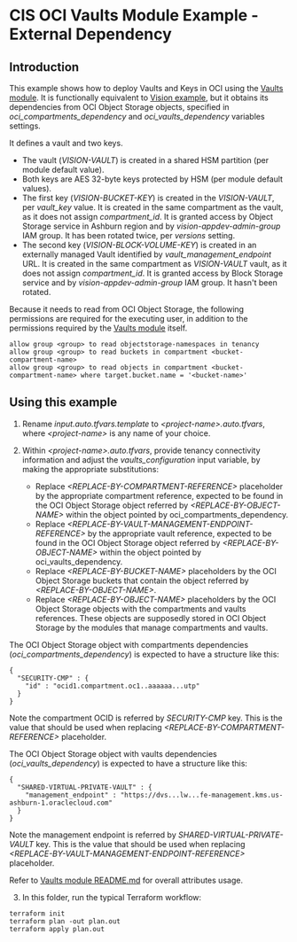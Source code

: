 # CIS OCI Vaults Module Example - External Dependency

## Introduction

This example shows how to deploy Vaults and Keys in OCI using the [Vaults module](https://github.com/oracle-quickstart/terraform-oci-cis-landing-zone-security/tree/main/vaults). It is functionally equivalent to [Vision example](https://github.com/oracle-quickstart/terraform-oci-cis-landing-zone-security/tree/main/vaults/examples/vision), but it obtains its dependencies from OCI Object Storage objects, specified in *oci_compartments_dependency* and *oci_vaults_dependency* variables settings.

It defines a vault and two keys.
- The vault (*VISION-VAULT*) is created in a shared HSM partition (per module default value).
- Both keys are AES 32-byte keys protected by HSM (per module default values).
- The first key (*VISION-BUCKET-KEY*) is created in the *VISION-VAULT*, per *vault_key* value. It is created in the same compartment as the vault, as it does not assign *compartment_id*. It is granted access by Object Storage service in Ashburn region and by *vision-appdev-admin-group* IAM group. It has been rotated twice, per *versions* setting.
- The second key (*VISION-BLOCK-VOLUME-KEY*) is created in an externally managed Vault identified by *vault_management_endpoint* URL. It is created in the same compartment as *VISION-VAULT* vault, as it does not assign *compartment_id*. It is granted access by Block Storage service and by *vision-appdev-admin-group* IAM group. It hasn't been rotated.

Because it needs to read from OCI Object Storage, the following permissions are required for the executing user, in addition to the permissions required by the [Vaults module](../..) itself.

```
allow group <group> to read objectstorage-namespaces in tenancy
allow group <group> to read buckets in compartment <bucket-compartment-name>
allow group <group> to read objects in compartment <bucket-compartment-name> where target.bucket.name = '<bucket-name>'
```

## Using this example
1. Rename *input.auto.tfvars.template* to *\<project-name\>.auto.tfvars*, where *\<project-name\>* is any name of your choice.

2. Within *\<project-name\>.auto.tfvars*, provide tenancy connectivity information and adjust the *vaults_configuration* input variable, by making the appropriate substitutions:
   - Replace *\<REPLACE-BY-COMPARTMENT-REFERENCE\>* placeholder by the appropriate compartment reference, expected to be found in the OCI Object Storage object referred by *\<REPLACE-BY-OBJECT-NAME\>* within the object pointed by oci_compartments_dependency.
   - Replace *\<REPLACE-BY-VAULT-MANAGEMENT-ENDPOINT-REFERENCE\>* by the appropriate vault reference, expected to be found in the OCI Object Storage object referred by *\<REPLACE-BY-OBJECT-NAME\>* within the object pointed by oci_vaults_dependency.
   - Replace *\<REPLACE-BY-BUCKET-NAME\>* placeholders by the OCI Object Storage buckets that contain the object referred by *\<REPLACE-BY-OBJECT-NAME\>*.
   - Replace *\<REPLACE-BY-OBJECT-NAME\>* placeholders by the OCI Object Storage objects with the compartments and vaults references. These objects are supposedly stored in OCI Object Storage by the modules that manage compartments and vaults.

The OCI Object Storage object with compartments dependencies (*oci_compartments_dependency*) is expected to have a structure like this:
```
{
  "SECURITY-CMP" : {
    "id" : "ocid1.compartment.oc1..aaaaaa...utp"
  }
}
```

Note the compartment OCID is referred by *SECURITY-CMP* key. This is the value that should be used when replacing *\<REPLACE-BY-COMPARTMENT-REFERENCE\>* placeholder.

The OCI Object Storage object with vaults dependencies (*oci_vaults_dependency*) is expected to have a structure like this:
```
{
  "SHARED-VIRTUAL-PRIVATE-VAULT" : {
    "management_endpoint" : "https://dvs...lw...fe-management.kms.us-ashburn-1.oraclecloud.com"
  }
}
```

Note the management endpoint is referred by *SHARED-VIRTUAL-PRIVATE-VAULT* key. This is the value that should be used when replacing *\<REPLACE-BY-VAULT-MANAGEMENT-ENDPOINT-REFERENCE\>* placeholder.

Refer to [Vaults module README.md](../../README.md) for overall attributes usage.

3. In this folder, run the typical Terraform workflow:
```
terraform init
terraform plan -out plan.out
terraform apply plan.out
```

